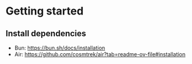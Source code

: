 # Getting started

## Install dependencies
* Bun: https://bun.sh/docs/installation
* Air: https://github.com/cosmtrek/air?tab=readme-ov-file#installation

